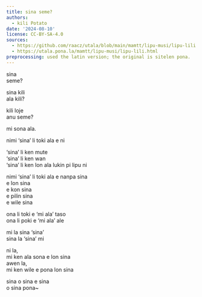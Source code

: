 ```yaml
---
title: sina seme?
authors:
  - kili Potato
date: '2024-08-10'
license: CC-BY-SA-4.0
sources:
  - https://github.com/raacz/utala/blob/main/mamtt/lipu-musi/lipu-lili.md
  - https://utala.pona.la/mamtt/lipu-musi/lipu-lili.html
preprocessing: used the latin version; the original is sitelen pona.
---
```


sina  
seme?

sina kili  
ala kili?

kili loje  
anu seme?

mi sona ala.

nimi ‘sina’ li toki ala e ni

‘sina’ li ken mute  
‘sina’ li ken wan  
‘sina’ li ken lon ala lukin pi lipu ni

nimi ‘sina’ li toki ala e nanpa sina  
e lon sina  
e kon sina  
e pilin sina  
e wile sina

ona li toki e ‘mi ala’ taso  
ona li poki e ‘mi ala’ ale

mi la sina ‘sina’  
sina la ‘sina’ mi

ni la,  
mi ken ala sona e lon sina  
awen la,  
mi ken wile e pona lon sina

sina o sina e sina  
o sina pona~
